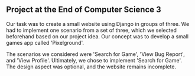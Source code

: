 ## Project at the End of Computer Science 3
Our task was to create a small website using Django in groups of three. We had to implement one scenario from a set of three, which we selected beforehand based on our project idea. Our concept was to develop a small games app called 'Pixelground'. 

The scenarios we considered were 'Search for Game', 'View Bug Report', and 'View Profile'. Ultimately, we chose to implement 'Search for Game'. The design aspect was optional, and the website remains incomplete.
